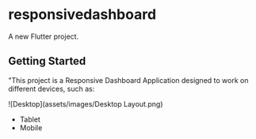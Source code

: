 # responsivedashboard

A new Flutter project.

## Getting Started

"This project is a Responsive Dashboard Application designed to work on different devices, such as:

![Desktop](assets/images/Desktop Layout.png)

 -  Tablet 
 -  Mobile 




